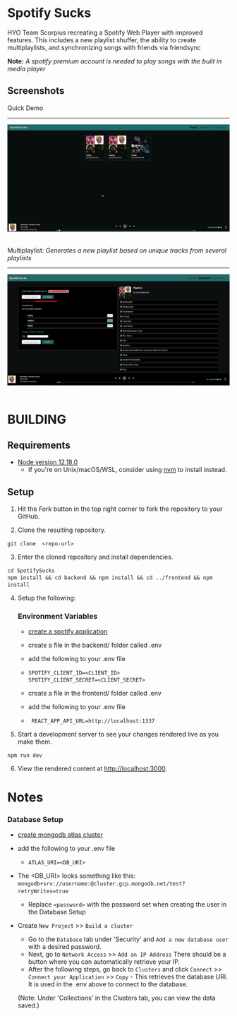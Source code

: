 # Spotify Sucks
HYO Team Scorpius recreating a Spotify Web Player with improved features. This includes a new playlist shuffer, the ability to create multiplaylists, and synchronizing songs with friends via friendsync

**Note:** *A spotify premium account is needed to play songs with the built in media player*

## Screenshots
Quick Demo
***
<img src='playlist.gif' title='Maps' width='' alt='Demo' />
<br />
<br />

Multiplaylist:
*Generates a new playlist based on unique tracks from several playlists*
***
<img src='multiplaylist.jpg' title='Maps' width='' alt='Demo' /> 
<br />
<br />

# BUILDING

## Requirements
- [Node version 12.18.0](https://nodejs.org/en/)
   - If you're on Unix/macOS/WSL, consider using [nvm](https://github.com/nvm-sh/nvm#about) to install instead.

## Setup

1. Hit the *Fork* button in the top right corner to fork the repository to your GitHub.

2. Clone the resulting repository.
```
git clone  <repo-url>
```

3. Enter the cloned repository and install dependencies.
```
cd SpotifySucks
npm install && cd backend && npm install && cd ../frontend && npm install 
```
4. Setup the following:
   ### Environment Variables
      - [create a spotify application](https://developer.spotify.com/my-applications/)
      - create a file in the backend/ folder called .env
      - add the following to your .env file
      - ``` 
        SPOTIFY_CLIENT_ID=<CLIENT_ID>
        SPOTIFY_CLIENT_SECRET=<CLIENT_SECRET>
        ```
     
      - create a file in the frontend/ folder called .env
      - add the following to your .env file
      - ```
         REACT_APP_API_URL=http://localhost:1337 
         ```  

5. Start a development server to see your changes rendered live as you make them.
```
npm run dev
```

6. View the rendered content at [http://localhost:3000](http://localhost:3000).  

# Notes

### Database Setup
  - [create mongodb atlas cluster](https://www.mongodb.com/cloud/atlas?utm_campaign=atlas_bc_mern&utm_source=medium&utm_medium=inf&utm_term=campaign_term&utm_content=campaign_content)

  - add the following to your .env file
      - ``` 
        ATLAS_URI=<DB_URI>
        ```

 - The <DB_URI> looks something like this: ```mongodb+srv://username:```<password>```@cluster.gcp.mongodb.net/test?retryWrites=true```
      - Replace ```<password>``` with the password set when creating the user in the Database Setup

 - Create ```New Project``` >> ```Build a cluster``` 
      - Go to the ```Database``` tab under 'Security' and ```Add a new database user``` with a desired password.
      - Next, go to ```Network Access``` >> ```Add an IP Address``` There should be a button where you can automatically retrieve your IP. 
      -  After the following steps, go back to ```Clusters``` and click ```Connect``` >> ```Connect your Application``` >> ```Copy```
        - This retrieves the database URI. It is used in the .env above to connect to the database.

      (Note: Under 'Collections' in the Clusters tab, you can view the data saved.)
